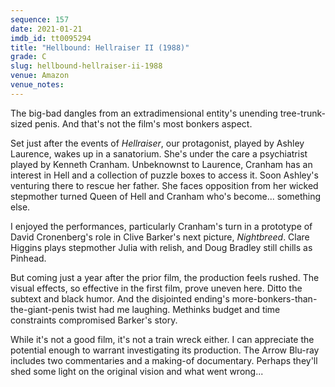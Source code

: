 ```yaml
---
sequence: 157
date: 2021-01-21
imdb_id: tt0095294
title: "Hellbound: Hellraiser II (1988)"
grade: C
slug: hellbound-hellraiser-ii-1988
venue: Amazon
venue_notes:
---
```


The big-bad dangles from an extradimensional entity's unending tree-trunk-sized penis. And that's not the film's most bonkers aspect.

<!-- end -->

Set just after the events of <span data-imdb-id="tt0093177">_Hellraiser_</span>, our protagonist, played by Ashley Laurence, wakes up in a sanatorium. She's under the care a psychiatrist played by Kenneth Cranham. Unbeknownst to Laurence, Cranham has an interest in Hell and a collection of puzzle boxes to access it. Soon Ashley's venturing there to rescue her father. She faces opposition from her wicked stepmother turned Queen of Hell and Cranham who's become... something else.

I enjoyed the performances, particularly Cranham's turn in a prototype of David Cronenberg's role in Clive Barker's next picture, <span data-imdb-id="tt0100260">_Nightbreed_</span>. Clare Higgins plays stepmother Julia with relish, and Doug Bradley still chills as Pinhead.

But coming just a year after the prior film, the production feels rushed. The visual effects, so effective in the first film, prove uneven here. Ditto the subtext and black humor. And the disjointed ending's more-bonkers-than-the-giant-penis twist had me laughing. Methinks budget and time constraints compromised Barker's story.

While it's not a good film, it's not a train wreck either. I can appreciate the potential enough to warrant investigating its production. The Arrow Blu-ray includes two commentaries and a making-of documentary. Perhaps they'll shed some light on the original vision and what went wrong...

